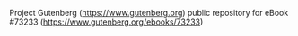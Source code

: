 Project Gutenberg (https://www.gutenberg.org) public repository for
eBook #73233 (https://www.gutenberg.org/ebooks/73233)
